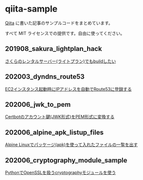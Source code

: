 # qiita-sample

[Qiita](https://qiita.com/keys) に書いた記事のサンプルコードをまとめています。

すべて MIT ライセンスでの提供です。自由に使ってください。

## 201908_sakura_lightplan_hack

[さくらのレンタルサーバー(ライトプラン)でもbuildしたい](https://qiita.com/keys/items/8b250c92fd8e4e5ac4be)

## 202003_dyndns_route53

[EC2インスタンス起動時にIPアドレスを自動でRoute53に登録する](https://qiita.com/keys/items/43adf968d366e80f0003)

## 202006_jwk_to_pem

[Certbotのアカウント鍵(JWK形式)をPEM形式に変換する](https://qiita.com/keys/items/88d81f8287db5925ff52)

## 202006_alpine_apk_listup_files

[Alpine Linuxでパッケージ(apk)を使って入れたファイルの一覧を出す](https://qiita.com/keys/items/f10d3866f5fc413bb789)

## 202006_cryptography_module_sample

[PythonでOpenSSLを扱うcryptographyモジュールを使う](https://qiita.com/keys/items/81316fad4ca5e055da9e)
